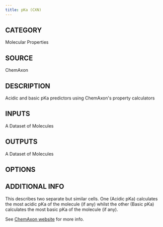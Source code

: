 ```yaml
---
title: pKa (CXN)
---
```


## CATEGORY
Molecular Properties

## SOURCE
ChemAxon

## DESCRIPTION
Acidic and basic pKa predictors using ChemAxon's property calculators

## INPUTS
A Dataset of Molecules

## OUTPUTS
A Dataset of Molecules

## OPTIONS

## ADDITIONAL INFO
This describes two separate but similar cells. One (Acidic pKa) calculates the most acidic pKa of the molecule (if any) whilst the other (Basic pKa) calculates the most basic pKa of the molecule (if any).

See [ChemAxon website](https://www.chemaxon.com/products/calculator-plugins/property-predictors/#pka) for more info.
